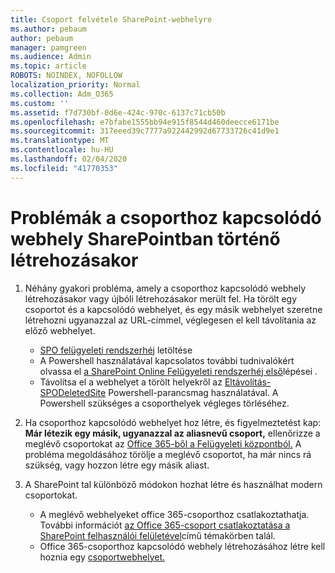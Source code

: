 ```yaml
---
title: Csoport felvétele SharePoint-webhelyre
ms.author: pebaum
author: pebaum
manager: pamgreen
ms.audience: Admin
ms.topic: article
ROBOTS: NOINDEX, NOFOLLOW
localization_priority: Normal
ms.collection: Adm_O365
ms.custom: ''
ms.assetid: f7d730bf-0d6e-424c-970c-6137c71cb50b
ms.openlocfilehash: e7bfabe1555bb94e915f8544d460deecce6171be
ms.sourcegitcommit: 317eeed39c7777a922442992d67733726c41d9e1
ms.translationtype: MT
ms.contentlocale: hu-HU
ms.lasthandoff: 02/04/2020
ms.locfileid: "41770353"
---
```

# <a name="issues-when-creating-a-group-connected-site-in-sharepoint"></a>Problémák a csoporthoz kapcsolódó webhely SharePointban történő létrehozásakor

1. Néhány gyakori probléma, amely a csoporthoz kapcsolódó webhely létrehozásakor vagy újbóli létrehozásakor merült fel.
Ha törölt egy csoportot és a kapcsolódó webhelyet, és egy másik webhelyet szeretne létrehozni ugyanazzal az URL-címmel, véglegesen el kell távolítania az előző webhelyet.

   - [SPO felügyeleti rendszerhéj](https://support.office.com/article/introduction-to-the-sharepoint-online-management-shell-c16941c3-19b4-4710-8056-34c034493429) letöltése
   - A Powershell használatával kapcsolatos további tudnivalókért olvassa el [a SharePoint Online Felügyeleti rendszerhéj első](https://docs.microsoft.com/powershell/module/sharepoint-online/remove-sposite)lépései .
   - Távolítsa el a webhelyet a törölt helyekről az [Eltávolítás-SPODeletedSite](https://docs.microsoft.com/powershell/module/sharepoint-online/remove-sposite?view=sharepoint-ps) Powershell-parancsmag használatával. A Powershell szükséges a csoporthelyek végleges törléséhez.

1. Ha csoporthoz kapcsolódó webhelyet hoz létre, és figyelmeztetést kap: **Már létezik egy másik, ugyanazzal az aliasnevű csoport,** ellenőrizze a meglévő csoportokat az [Office 365-ből a Felügyeleti központból.](https://admin.microsoft.com/AdminPortal/Home#/groups) A probléma megoldásához törölje a meglévő csoportot, ha már nincs rá szükség, vagy hozzon létre egy másik aliast.

1. A SharePoint tal különböző módokon hozhat létre és használhat modern csoportokat.

   - A meglévő webhelyeket office 365-csoporthoz csatlakoztathatja. További információt [az Office 365-csoport csatlakoztatása a SharePoint felhasználói felületével](https://docs.microsoft.com/sharepoint/dev/transform/modernize-connect-to-office365-group#connect-an-office-365-group-using-the-sharepoint-user-interface)című témakörben talál.
   - Office 365-csoporthoz kapcsolódó webhely létrehozásához létre kell hoznia egy [csoportwebhelyet.](https://admin.microsoft.com/sharepoint)
